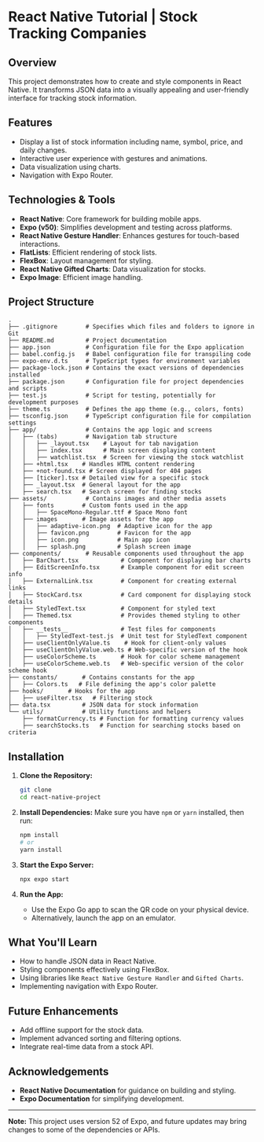 
# React Native Tutorial | Stock Tracking Companies

## Overview
This project demonstrates how to create and style components in React Native. It transforms JSON data into a visually appealing and user-friendly interface for tracking stock information.

## Features
- Display a list of stock information including name, symbol, price, and daily changes.
- Interactive user experience with gestures and animations.
- Data visualization using charts.
- Navigation with Expo Router.

## Technologies & Tools
- **React Native**: Core framework for building mobile apps.
- **Expo (v50)**: Simplifies development and testing across platforms.
- **React Native Gesture Handler**: Enhances gestures for touch-based interactions.
- **FlatLists**: Efficient rendering of stock lists.
- **FlexBox**: Layout management for styling.
- **React Native Gifted Charts**: Data visualization for stocks.
- **Expo Image**: Efficient image handling.

## Project Structure
```
.
├── .gitignore        # Specifies which files and folders to ignore in Git
├── README.md         # Project documentation
├── app.json          # Configuration file for the Expo application
├── babel.config.js   # Babel configuration file for transpiling code
├── expo-env.d.ts     # TypeScript types for environment variables
├── package-lock.json # Contains the exact versions of dependencies installed
├── package.json      # Configuration file for project dependencies and scripts
├── test.js           # Script for testing, potentially for development purposes
├── theme.ts          # Defines the app theme (e.g., colors, fonts)
├── tsconfig.json     # TypeScript configuration file for compilation settings
├── app/              # Contains the app logic and screens
│   ├── (tabs)        # Navigation tab structure
│   │   ├── _layout.tsx    # Layout for tab navigation
│   │   ├── index.tsx      # Main screen displaying content
│   │   ├── watchlist.tsx  # Screen for viewing the stock watchlist
│   ├── +html.tsx    # Handles HTML content rendering
│   ├── +not-found.tsx # Screen displayed for 404 pages
│   ├── [ticker].tsx # Detailed view for a specific stock
│   ├── _layout.tsx  # General layout for the app
│   ├── search.tsx   # Search screen for finding stocks
├── assets/           # Contains images and other media assets
│   ├── fonts        # Custom fonts used in the app
│   │   ├── SpaceMono-Regular.ttf # Space Mono font
│   ├── images       # Image assets for the app
│   │   ├── adaptive-icon.png  # Adaptive icon for the app
│   │   ├── favicon.png        # Favicon for the app
│   │   ├── icon.png           # Main app icon
│   │   ├── splash.png         # Splash screen image
├── components/       # Reusable components used throughout the app
│   ├── BarChart.tsx            # Component for displaying bar charts
│   ├── EditScreenInfo.tsx      # Example component for edit screen info
│   ├── ExternalLink.tsx        # Component for creating external links
│   ├── StockCard.tsx           # Card component for displaying stock details
│   ├── StyledText.tsx          # Component for styled text
│   ├── Themed.tsx              # Provides themed styling to other components
│   ├── __tests__               # Test files for components
│   │   ├── StyledText-test.js  # Unit test for StyledText component
│   ├── useClientOnlyValue.ts    # Hook for client-only values
│   ├── useClientOnlyValue.web.ts # Web-specific version of the hook
│   ├── useColorScheme.ts       # Hook for color scheme management
│   ├── useColorScheme.web.ts   # Web-specific version of the color scheme hook
├── constants/       # Contains constants for the app
│   ├── Colors.ts   # File defining the app's color palette
├── hooks/       # Hooks for the app
│   ├── useFilter.tsx   # Filtering stock
├── data.tsx         # JSON data for stock information
└── utils/           # Utility functions and helpers
    ├── formatCurrency.ts # Function for formatting currency values
    ├── searchStocks.ts   # Function for searching stocks based on criteria
```

## Installation
1. **Clone the Repository:**
   ```bash
   git clone
   cd react-native-project
   ```

2. **Install Dependencies:**
   Make sure you have `npm` or `yarn` installed, then run:
   ```bash
   npm install
   # or
   yarn install
   ```

3. **Start the Expo Server:**
   ```bash
   npx expo start
   ```

4. **Run the App:**
   - Use the Expo Go app to scan the QR code on your physical device.
   - Alternatively, launch the app on an emulator.

## What You'll Learn
- How to handle JSON data in React Native.
- Styling components effectively using FlexBox.
- Using libraries like `React Native Gesture Handler` and `Gifted Charts`.
- Implementing navigation with Expo Router.

## Future Enhancements
- Add offline support for the stock data.
- Implement advanced sorting and filtering options.
- Integrate real-time data from a stock API.

## Acknowledgements
- **React Native Documentation** for guidance on building and styling.
- **Expo Documentation** for simplifying development.

---

**Note:** This project uses version 52 of Expo, and future updates may bring changes to some of the dependencies or APIs.
